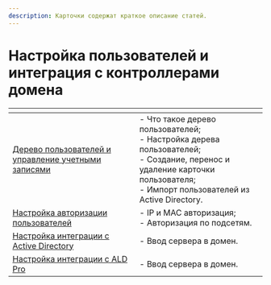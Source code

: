 ```yaml
---
description: Карточки содержат краткое описание статей.
---
```


# Настройка пользователей и интеграция с контроллерами домена

<table data-card-size="large" data-view="cards"><thead><tr><th></th><th></th></tr></thead><tbody><tr><td><a href="user-tree.md">Дерево пользователей и управление учетными записями</a></td><td>- Что такое дерево пользователей;<br>- Настройка дерева пользователей;<br>- Создание, перенос и удаление карточки пользователя;<br>- Импорт пользователей из Active Directory.</td></tr><tr><td><a href="authorization/README.md">Настройка авторизации пользователей</a></td><td>- IP и MAC авторизация;<br>- Авторизация по подсетям.</td></tr><tr><td><a href="active-directory/README.md">Настройка интеграции с Active Directory</a></td><td>- Ввод сервера в домен.</td></tr><tr><td><a href="ald.md">Настройка интеграции с ALD Pro</a></td><td>- Ввод сервера в домен.</td></tr></tbody></table>
